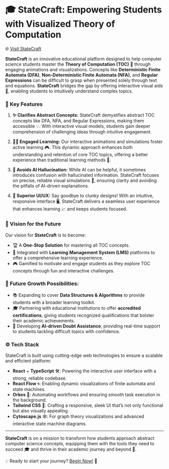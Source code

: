 # 🎓 StateCraft: Empowering Students with Visualized Theory of Computation
🌐 [Visit StateCraft](https://statecraft-alpha.vercel.app/)

**StateCraft** is an innovative educational platform designed to help computer science students master the **Theory of Computation (TOC)** 🌟 through engaging animations and visualizations. Concepts like **Deterministic Finite Automata (DFA)**, **Non-Deterministic Finite Automata (NFA)**, and **Regular Expressions** can be difficult to grasp when presented solely through text and equations. **StateCraft** bridges the gap by offering interactive visual aids 🧩, enabling students to intuitively understand complex topics. 

### 🎯 Key Features

1. **✨ Clarifies Abstract Concepts:**
   StateCraft demystifies abstract TOC concepts like DFA, NFA, and Regular Expressions, making them accessible 💡. With interactive visual models, students gain deeper comprehension of challenging ideas through intuitive engagement.

2. **👨‍🏫 Engaged Learning:**
   Our interactive animations and simulations foster active learning 🎮. This dynamic approach enhances both understanding and retention of core TOC topics, offering a better experience than traditional learning methods 📘.

3. **🛑 Avoids AI Hallucination:**
   While AI can be helpful, it sometimes introduces confusion with hallucinated information. StateCraft focuses on precise, reliable visual simulations 🎥, ensuring clarity and avoiding the pitfalls of AI-driven explanations.

4. **🎨 Superior UI/UX:**
   Say goodbye to clunky designs! With an intuitive, responsive interface 🖥️, StateCraft delivers a seamless user experience that enhances learning 📈 and keeps students focused.

### 🚀 Vision for the Future

Our vision for **StateCraft** is to become:
- 🏆 A **One-Stop Solution** for mastering all TOC concepts.
- 🔗 Integrated with **Learning Management System (LMS)** platforms to offer a comprehensive learning experience.
- 🎮 Gamified to motivate and engage students as they explore TOC concepts through fun and interactive challenges.

### 🌟 Future Growth Possibilities:
- 📚 Expanding to cover **Data Structures & Algorithms** to provide students with a broader learning toolkit.
- 🎓 Partnering with educational institutions to offer **accredited certifications**, giving students recognized qualifications that bolster their academic achievements.
- 🤖 Developing **AI-driven Doubt Assistance**, providing real-time support to students tackling difficult topics with confidence.

### ⚙️ Tech Stack

StateCraft is built using cutting-edge web technologies to ensure a scalable and efficient platform:
- **React** + **TypeScript** 🛠️: Powering the interactive user interface with a strong, reliable codebase.
- **React Flow** 🌀: Enabling dynamic visualizations of finite automata and state machines.
- **Orkes** 🧠: Automating workflows and ensuring smooth task execution in the background.
- **Tailwind CSS** 🎨: Crafting a responsive, sleek UI that’s not only functional but also visually appealing.
- **Cytoscape.js** 🕸️: For graph theory visualizations and advanced interactive state machine diagrams.

---

**StateCraft** is on a mission to transform how students approach abstract computer science concepts, equipping them with the tools they need to succeed 🎓 and thrive in their academic journey and beyond 🚀.

💡 Ready to start your journey? [Begin Now!](https://statecraft-alpha.vercel.app/) 🎉
